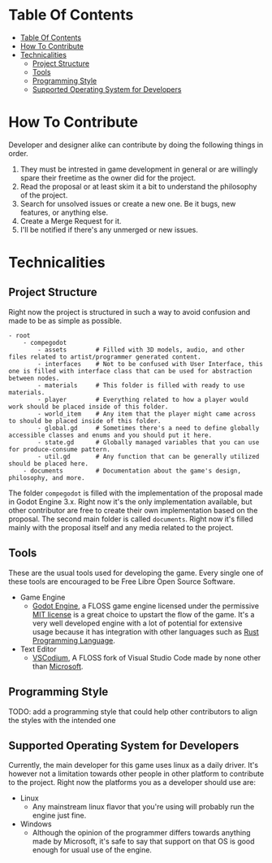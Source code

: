 # Table Of Contents
- [Table Of Contents](#table-of-contents)
- [How To Contribute](#how-to-contribute)
- [Technicalities](#technicalities)
  - [Project Structure](#project-structure)
  - [Tools](#tools)
  - [Programming Style](#programming-style)
  - [Supported Operating System for Developers](#supported-operating-system-for-developers)

# How To Contribute

Developer and designer alike can contribute by doing the following things in order.
1. They must be intrested in game development in general or are willingly spare their freetime as the owner did for the project.
2. Read the proposal or at least skim it a bit to understand the philosophy of the project.
3. Search for unsolved issues or create a new one. Be it bugs, new features, or anything else.
4. Create a Merge Request for it.
5. I'll be notified if there's any unmerged or new issues. 

# Technicalities

## Project Structure

Right now the project is structured in such a way to avoid confusion and made to be as simple as possible.

```
- root
    - compegodot
        - assets        # Filled with 3D models, audio, and other files related to artist/programmer generated content.
        - interfaces    # Not to be confused with User Interface, this one is filled with interface class that can be used for abstraction between nodes.
        - materials     # This folder is filled with ready to use materials.
        - player        # Everything related to how a player would work should be placed inside of this folder.
        - world_item    # Any item that the player might came across to should be placed inside of this folder.
        - global.gd     # Sometimes there's a need to define globally accessible classes and enums and you should put it here.
        - state.gd      # Globally managed variables that you can use for produce-consume pattern.
        - util.gd       # Any function that can be generally utilized should be placed here.
    - documents         # Documentation about the game's design, philosophy, and more.
```

The folder `compegodot` is filled with the implementation of the proposal made in Godot Engine 3.x. Right now it's the only implementation available, but other contributor are free to create their own implementation based on the proposal. The second main folder is called `documents`. Right now it's filled mainly with the proposal itself and any media related to the project.

## Tools

These are the usual tools used for developing the game. Every single one of these tools are encouraged to be Free Libre Open Source Software.

- Game Engine
  - [Godot Engine](https://godotengine.org/), a FLOSS game engine licensed under the permissive [MIT license](https://github.com/godotengine/godot/blob/master/LICENSE.txt) is a great choice to upstart the flow of the game. It's a very well developed engine with a lot of potential for extensive usage because it has integration with other languages such as [Rust Programming Language](https://www.rust-lang.org/).
- Text Editor
  - [VSCodium](https://vscodium.com/), A FLOSS fork of Visual Studio Code made by none other than [Microsoft](https://www.youtube.com/watch?v=Oo-cIGVaOYE).

## Programming Style

TODO: add a programming style that could help other contributors to align the styles with the intended one

## Supported Operating System for Developers

Currently, the main developer for this game uses linux as a daily driver. It's however not a limitation towards other people in other platform to contribute to the project. Right now the platforms you as a developer should use are:

- Linux
  - Any mainstream linux flavor that you're using will probably run the engine just fine.
- Windows
  - Although the opinion of the programmer differs towards anything made by Microsoft, it's safe to say that support on that OS is good enough for usual use of the engine.
